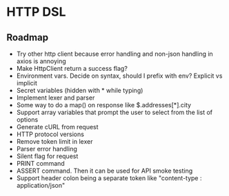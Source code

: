 # HTTP DSL

## Roadmap
- Try other http client because error handling and non-json handling in axios is annoying
- Make HttpClient return a success flag?
- Environment vars. Decide on syntax, should I prefix with env? Explicit vs implicit
- Secret variables (hidden with * while typing)
- Implement lexer and parser
- Some way to do a map() on response like $.addresses[*].city
- Support array variables that prompt the user to select from the list of options
- Generate cURL from request
- HTTP protocol versions
- Remove token limit in lexer
- Parser error handling
- Silent flag for request
- PRINT command
- ASSERT command. Then it can be used for API smoke testing
- Support header colon being a separate token like "content-type : application/json"
